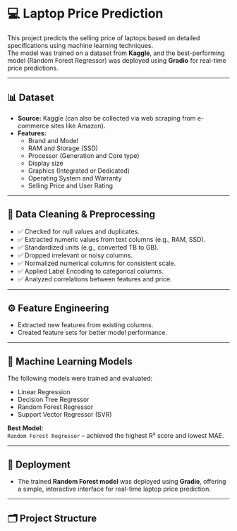 # 💻 Laptop Price Prediction

This project predicts the selling price of laptops based on detailed specifications using machine learning techniques.  
The model was trained on a dataset from **Kaggle**, and the best-performing model (Random Forest Regressor) was deployed using **Gradio** for real-time price predictions.

---

## 📊 Dataset
- **Source:** Kaggle (can also be collected via web scraping from e-commerce sites like Amazon).
- **Features:**
  - Brand and Model
  - RAM and Storage (SSD)
  - Processor (Generation and Core type)
  - Display size
  - Graphics (Integrated or Dedicated)
  - Operating System and Warranty
  - Selling Price and User Rating

---

## 🧹 Data Cleaning & Preprocessing
- ✅ Checked for null values and duplicates.
- ✅ Extracted numeric values from text columns (e.g., RAM, SSD).
- ✅ Standardized units (e.g., converted TB to GB).
- ✅ Dropped irrelevant or noisy columns.
- ✅ Normalized numerical columns for consistent scale.
- ✅ Applied Label Encoding to categorical columns.
- ✅ Analyzed correlations between features and price.

---

## ⚙️ Feature Engineering
- Extracted new features from existing columns.
- Created feature sets for better model performance.

---

## 🤖 Machine Learning Models
The following models were trained and evaluated:
- Linear Regression
- Decision Tree Regressor
- Random Forest Regressor
- Support Vector Regressor (SVR)

**Best Model:**  
`Random Forest Regressor` – achieved the highest R² score and lowest MAE.

---

## 🚀 Deployment
- The trained **Random Forest model** was deployed using **Gradio**, offering a simple, interactive interface for real-time laptop price prediction.

---

## 🗂 Project Structure
